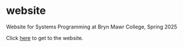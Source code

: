 # website
Website for Systems Programming at Bryn Mawr College, Spring 2025 

Click [here](https://brynmawr-cs223-s25.github.io/website/) to get to the website.
